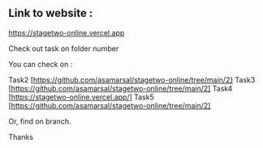 ## Link to website :
https://stagetwo-online.vercel.app

Check out task on folder number

You can check on :

Task2 [https://github.com/asamarsal/stagetwo-online/tree/main/2}
Task3 [https://github.com/asamarsal/stagetwo-online/tree/main/2]
Task4 [https://stagetwo-online.vercel.app/]
Task5 [https://github.com/asamarsal/stagetwo-online/tree/main/2]

Or, find on branch.

Thanks
